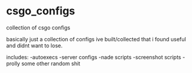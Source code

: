 # csgo_configs
collection of csgo configs

basically just a collection of configs ive built/collected that i found useful and didnt want to lose.

includes:
-autoexecs
-server configs
-nade scripts
-screenshot scripts
-prolly some other random shit
